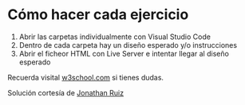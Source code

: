# Cómo hacer cada ejercicio

1. Abrir las carpetas individualmente con Visual Studio Code
2. Dentro de cada carpeta hay un diseño esperado y/o instrucciones
3. Abrir el ficheor HTML con Live Server e intentar llegar al diseño esperado

Recuerda visital [w3school.com](https://www.w3schools.com/tags/default.asp) si tienes dudas. 

Solución cortesía de [Jonathan Ruiz](https://github.com/Cynox336/HTML_basico/tree/master/html5-semantico-main)

